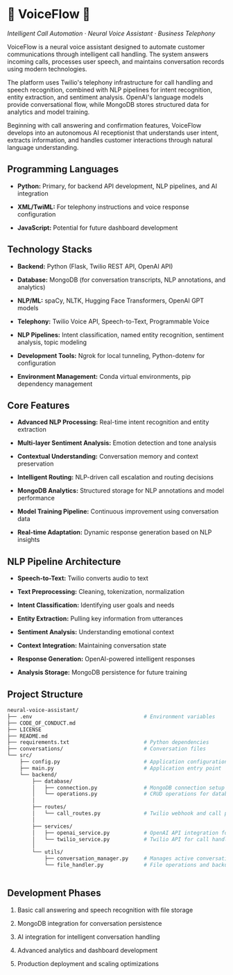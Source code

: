 # **🤖 VoiceFlow 🤖**

*Intelligent Call Automation · Neural Voice Assistant · Business Telephony*

VoiceFlow is a neural voice assistant designed to automate customer communications through intelligent call handling. The system answers incoming calls, processes user speech, and maintains conversation records using modern technologies.

The platform uses Twilio's telephony infrastructure for call handling and speech recognition, combined with NLP pipelines for intent recognition, entity extraction, and sentiment analysis. OpenAI's language models provide conversational flow, while MongoDB stores structured data for analytics and model training.

Beginning with call answering and confirmation features, VoiceFlow develops into an autonomous AI receptionist that understands user intent, extracts information, and handles customer interactions through natural language understanding.

## **Programming Languages**

- **Python:** Primary, for backend API development, NLP pipelines, and AI integration

- **XML/TwiML:** For telephony instructions and voice response configuration

- **JavaScript:** Potential for future dashboard development

## **Technology Stacks**

- **Backend:** Python (Flask, Twilio REST API, OpenAI API)

- **Database:** MongoDB (for conversation transcripts, NLP annotations, and analytics)

- **NLP/ML:** spaCy, NLTK, Hugging Face Transformers, OpenAI GPT models

- **Telephony:** Twilio Voice API, Speech-to-Text, Programmable Voice

- **NLP Pipelines:** Intent classification, named entity recognition, sentiment analysis, topic modeling

- **Development Tools:** Ngrok for local tunneling, Python-dotenv for configuration

- **Environment Management:** Conda virtual environments, pip dependency management

## **Core Features**

- **Advanced NLP Processing:** Real-time intent recognition and entity extraction

- **Multi-layer Sentiment Analysis:** Emotion detection and tone analysis

- **Contextual Understanding:** Conversation memory and context preservation

- **Intelligent Routing:** NLP-driven call escalation and routing decisions

- **MongoDB Analytics:** Structured storage for NLP annotations and model performance

- **Model Training Pipeline:** Continuous improvement using conversation data

- **Real-time Adaptation:** Dynamic response generation based on NLP insights

## **NLP Pipeline Architecture**

- **Speech-to-Text:** Twilio converts audio to text

- **Text Preprocessing:** Cleaning, tokenization, normalization

- **Intent Classification:** Identifying user goals and needs

- **Entity Extraction:** Pulling key information from utterances

- **Sentiment Analysis:** Understanding emotional context

- **Context Integration:** Maintaining conversation state

- **Response Generation:** OpenAI-powered intelligent responses

- **Analysis Storage:** MongoDB persistence for future training

## **Project Structure**

```bash
neural-voice-assistant/
├── .env                                    # Environment variables
├── CODE_OF_CONDUCT.md
├── LICENSE
├── README.md
├── requirements.txt                        # Python dependencies
├── conversations/                          # Conversation files
└── src/
    ├── config.py                           # Application configuration
    ├── main.py                             # Application entry point
    └── backend/
        ├── database/
        │   ├── connection.py               # MongoDB connection setup and management
        │   └── operations.py               # CRUD operations for database interactions
        │
        ├── routes/
        │   └── call_routes.py              # Twilio webhook and call processing routes
        │
        ├── services/
        │   ├── openai_service.py           # OpenAI API integration for AI responses
        │   └── twilio_service.py           # Twilio API for call handling
        │
        └── utils/
            ├── conversation_manager.py     # Manages active conversation states
            └── file_handler.py             # File operations and backup management
     
```

## **Development Phases**

1. Basic call answering and speech recognition with file storage

2. MongoDB integration for conversation persistence

3. AI integration for intelligent conversation handling

4. Advanced analytics and dashboard development

5. Production deployment and scaling optimizations